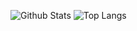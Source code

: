 
![Github Stats](https://github-readme-stats.vercel.app/api?username=ssamuk&count_private=true&show_icons=true&include_all_commits=true)
![Top Langs](https://github-readme-stats.vercel.app/api/top-langs/?username=ssamuk&hide=TeX&layout=compact)




